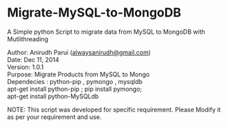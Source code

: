 Migrate-MySQL-to-MongoDB
========================

A Simple python Script to migrate data from MySQL to MongoDB with Mutlithreading

Author: Anirudh Parui (alwaysanirudh@gmail.com)                                                                                                                                     
Date: Dec 11, 2014                                                                                                                                                            
Version: 1.0.1                                                                                                                                                                
Purpose: Migrate Products from MySQL to Mongo                                                                                                                                 
Dependecies : python-pip , pymongo , mysqldb                                                                                                                                  
apt-get install python-pip ; pip install pymongo;                                                                                                                             
apt-get install python-MySQLdb                                                                                                                                                

NOTE: This script was developed for specific requirement. Please Modify it as per your requirement and use.
